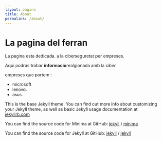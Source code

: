 ```yaml
---
layout: pagina
title: About
permalink: /about/
---
```

# La pagina del ferran

La pagina esta dedicada.
a la ciberseguretat per empreses.

Aqui podras trobar **informacio**realgionada amb la *ciber*

empreses que portem :
- microsoft.
- lenovo.
- asus.

This is the base Jekyll theme. You can find out more info about customizing your Jekyll theme, as well as basic Jekyll usage documentation at [jekyllrb.com](https://jekyllrb.com/)

You can find the source code for Minima at GitHub:
[jekyll][jekyll-organization] /
[minima](https://github.com/jekyll/minima)

You can find the source code for Jekyll at GitHub:
[jekyll][jekyll-organization] /
[jekyll](https://github.com/jekyll/jekyll)


[jekyll-organization]: https://github.com/jekyll
